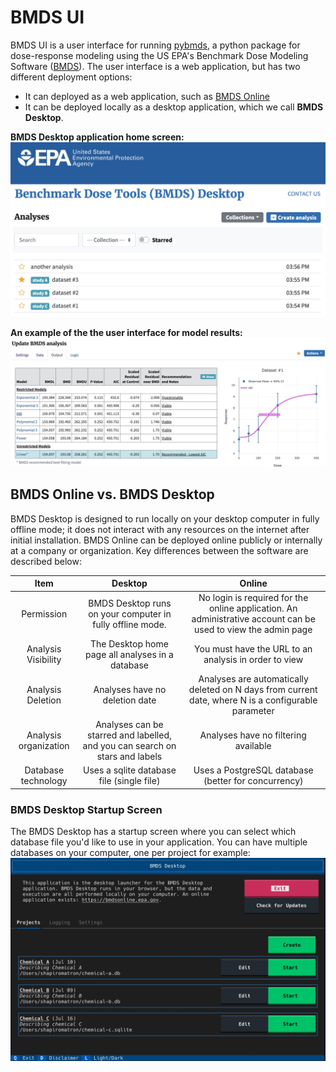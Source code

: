 # BMDS UI

BMDS UI is a user interface for running [pybmds](https://pypi.org/project/pybmds/), a python package for dose-response modeling using the US EPA's Benchmark Dose Modeling Software ([BMDS](https://www.epa.gov/bmds)).  The user interface is a web application, but has two different deployment options:

* It can deployed as a web application, such as [BMDS Online](https://bmdsonline.epa.gov)
* It can be deployed locally as a desktop application, which we call **BMDS Desktop**.


**BMDS Desktop application home screen:**
![](./docs/img/bmds-desktop.jpg)

**An example of the the user interface for model results:**
![](./docs/img/bmds-output.jpg)


## BMDS Online vs. BMDS Desktop

BMDS Desktop is designed to run locally on your desktop computer in fully offline mode; it does not interact with any resources on the internet after initial installation. BMDS Online can be deployed online publicly or internally at a company or organization. Key differences between the software are described below:

**Item**|**Desktop**|**Online**
:-----:|:-----:|:-----:
Permission|BMDS Desktop runs on your computer in fully offline mode.|No login is required for the online application. An administrative account can be used to view the admin page
Analysis Visibility|The Desktop home page all analyses in a database|You must have the URL to an analysis in order to view
Analysis Deletion|Analyses have no deletion date|Analyses are automatically deleted on N days from current date, where N is a configurable parameter
Analysis organization|Analyses can be starred and labelled, and you can search on stars and labels|Analyses have no filtering available
Database technology|Uses a sqlite database file (single file)|Uses a PostgreSQL database (better for concurrency)

### BMDS Desktop Startup Screen

The BMDS Desktop has a startup screen where you can select which database file you'd like to use in your application. You can have multiple databases on your computer, one per project for example:
![](./docs/img/desktop-startup.jpg)
